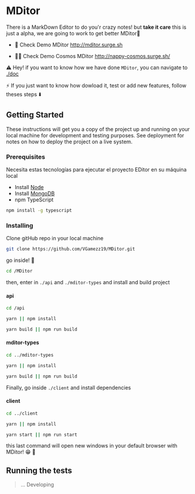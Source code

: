 # MDitor

There is a MarkDown Editor to do you'r crazy notes! but **take it care** this is just a alpha, we are going to work to get better MDitor📝

- 🎨 Check Demo MDitor http://mditor.surge.sh

- 👨‍🚀 Check Demo Cosmos MDitor http://nappy-cosmos.surge.sh/

⚠️ Hey! if you want to know how we have done `MDitor`, you can navigate to [./doc](https://github.com/VGamezz19/MDitor/tree/master/doc/)

⚡️ If you just want to know how dowload it, test or add new features, follow theses steps  ⬇️

## Getting Started

These instructions will get you a copy of the project up and running on your local machine for development and testing purposes. See deployment for notes on how to deploy the project on a live system.

### Prerequisites

Necesita estas tecnologías para ejecutar el proyecto EDitor en su máquina local

- Install [Node](https://nodejs.org/en/download/)
- Install [MongoDB](https://docs.mongodb.com/manual/installation/)
- npm TypeScript

```sh
npm install -g typescript
```

### Installing

Clone gitHub repo in your local machine

```sh
git clone https://github.com/VGamezz19/MDitor.git
```

go inside! 🧐

```sh
cd /MDitor
```

then, enter in `./api` and `./mditor-types` and install and build project

#### api

```sh
cd /api

yarn || npm install

yarn build || npm run build
```

#### mditor-types

```sh
cd ../mditor-types

yarn || npm install

yarn build || npm run build
```

Finally, go inside `./client` and install dependencies

#### client

```sh
cd ../client

yarn || npm install

yarn start || npm run start

```

this last command will open new windows in your default browser with MDitor! 😁 🤩

## Running the tests

> ... Developing

<!--
Explain how to run the automated tests for this system

### Break down into end to end tests

Explain what these tests test and why

```
Give an example
```

### And coding style tests

Explain what these tests test and why

```
Give an example
```

## Deployment

Add additional notes about how to deploy this on a live system

## Built With

* [Dropwizard](http://www.dropwizard.io/1.0.2/docs/) - The web framework used
* [Maven](https://maven.apache.org/) - Dependency Management
* [ROME](https://rometools.github.io/rome/) - Used to generate RSS Feeds

## Contributing

Please read [CONTRIBUTING.md](https://gist.github.com/PurpleBooth/b24679402957c63ec426) for details on our code of conduct, and the process for submitting pull requests to us.

## Versioning

We use [SemVer](http://semver.org/) for versioning. For the versions available, see the [tags on this repository](https://github.com/your/project/tags). 

## Authors

* **Billie Thompson** - *Initial work* - [PurpleBooth](https://github.com/PurpleBooth)

See also the list of [contributors](https://github.com/your/project/contributors) who participated in this project.

## License

This project is licensed under the MIT License - see the [LICENSE.md](LICENSE.md) file for details

## Acknowledgments

* Hat tip to anyone who's code was used
* Inspiration
* etc -->